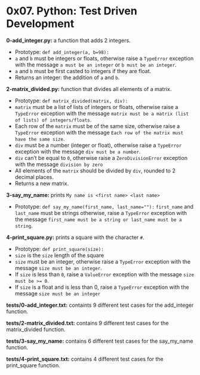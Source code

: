 # 0x07. Python: Test Driven Development

**0-add_integer.py:**  a function that adds 2 integers.

- Prototype: `def add_integer(a, b=98):`
- `a` and `b` must be integers or floats, otherwise raise a `TypeError` exception with the message `a must be an integer` or `b must be an integer`.
- `a` and `b` must be first casted to integers if they are float.
- Returns an integer: the addition of `a` and `b`.

**2-matrix_divided.py:** function that divides all elements of a matrix.

- Prototype: `def matrix_divided(matrix, div):`
- `matrix` must be a list of lists of integers or floats, otherwise raise a `TypeError` exception with the message `matrix must be a matrix (list of lists) of integers/floats`.
- Each row of the `matrix` must be of the same size, otherwise raise a `TypeError` exception with the message `Each row of the matrix must have the same size`.
- `div` must be a number (integer or float), otherwise raise a `TypeError` exception with the message `div must be a number`.
- `div` can’t be equal to `0`, otherwise raise a `ZeroDivisionError` exception with the message `division by zero`
- All elements of the `matrix` should be divided by `div`, rounded to 2 decimal places.
- Returns a new matrix.

**3-say_my_name:**  prints `My name is <first name> <last name>`

- Prototype: `def say_my_name(first_name, last_name=""):`
`first_name` and `last_name` must be strings otherwise, raise a `TypeError` exception with the message `first_name must be a string or last_name must be a string`.

**4-print_square.py:** prints a square with the character `#`.

- Prototype: `def print_square(size):`
- `size` is the `size` length of the square
- `size` must be an integer, otherwise raise a `TypeError` exception with the message `size must be an integer`.
- If `size` is less than `0`, raise a `ValueError` exception with the message `size must be >= 0`.
- If `size` is a float and is less than 0, raise a `TypeError` exception with the message `size must be an integer`

**tests/0-add_integer.txt:** containts 9 different test cases for the add_integer function.

**tests/2-matrix_divided.txt:** contains 9 different test cases for the matrix_divided function.

**tests/3-say_my_name:** contains 6 different test cases for the say_my_name function.

**tests/4-print_square.txt:** contains 4 different test cases for the print_square function.
